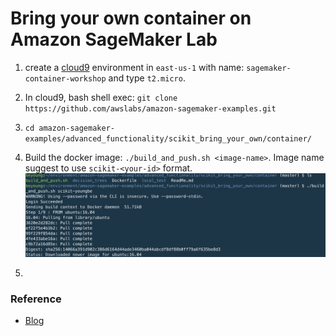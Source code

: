 # Bring your own container on Amazon SageMaker Lab

1. create a [cloud9](https://console.aws.amazon.com/cloud9/home?region=us-east-1) environment in `east-us-1` with name: `sagemaker-container-workshop` and type `t2.micro`.

1. In cloud9, bash shell exec:
`git clone https://github.com/awslabs/amazon-sagemaker-examples.git`

1. `cd amazon-sagemaker-examples/advanced_functionality/scikit_bring_your_own/container/`
2. Build the docker image: `./build_and_push.sh <image-name>`. Image name suggest to use `scikit-<your-id>` format.
	![](images/01-cloud9.png)

3.  

### Reference
* [Blog](https://aws.amazon.com/blogs/machine-learning/train-and-host-scikit-learn-models-in-amazon-sagemaker-by-building-a-scikit-docker-container/)